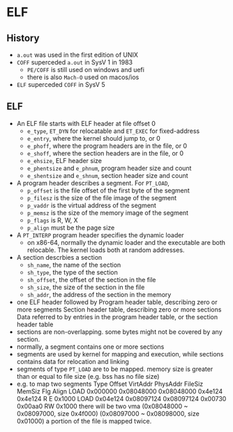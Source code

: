 ELF
===

## History

- `a.out` was used in the first edition of UNIX
- `COFF` superceded `a.out` in SysV 1 in 1983
  - `PE/COFF` is still used on windows and uefi
  - there is also `Mach-O` used on macos/ios
- `ELF` superceded `COFF` in SysV 5

## ELF

- An ELF file starts with ELF header at file offset 0
  - `e_type`, `ET_DYN` for relocatable and `ET_EXEC` for fixed-address
  - `e_entry`, where the kernel should jump to, or 0
  - `e_phoff`, where the program headers are in the file, or 0
  - `e_shoff`, where the section headers are in the file, or 0
  - `e_ehsize`, ELF header size
  - `e_phentsize` and `e_phnum`, program header size and count
  - `e_shentsize` and `e_shnum`, section header size and count
- A program header describes a segment.  For `PT_LOAD`,
  - `p_offset` is the file offset of the first byte of the segment
  - `p_filesz` is the size of the file image of the segment
  - `p_vaddr` is the virtual address of the segment
  - `p_memsz` is the size of the memory image of the segment
  - `p_flags` is R, W, X
  - `p_align` must be the page size
- A `PT_INTERP` program header specifies the dynamic loader
  - on x86-64, normally the dynamic loader and the executable are both
    relocable.  The kernel loads both at random addresses.
- A section descrbies a section
  - `sh_name`, the name of the section
  - `sh_type`, the type of the section
  - `sh_offset`, the offset of the section in the file
  - `sh_size`, the size of the section in the file
  - `sh_addr`, the address of the section in the memory
- one ELF header followed by
  Program header table, describing zero or more segments
  Section header table, describing zero or more sections
  Data referred to by entries in the program header table, or the section header table
- sections are non-overlapping.  some bytes might not be covered by any section.
- normally, a segment contains one or more sections
- segments are used by kernel for mapping and execution, while sections
  contains data for relocation and linking
- segments of type `PT_LOAD` are to be mapped.  memory size is greater than or
  equal to file size (e.g. bss has no file size)
- e.g. to map two segments
  Type           Offset   VirtAddr   PhysAddr   FileSiz MemSiz  Flg Align
  LOAD           0x000000 0x08048000 0x08048000 0x4e124 0x4e124 R E 0x1000
  LOAD           0x04e124 0x08097124 0x08097124 0x00730 0x00aa0 RW  0x1000
  there will be two vma (0x08048000 ~ 0x08097000, size 0x4f000)
                        (0x08097000 ~ 0x08098000, size 0x01000)
  a portion of the file is mapped twice.
